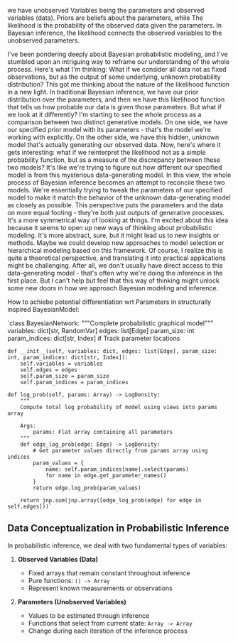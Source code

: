 we have unobserved Variables being the parameters and observed variables (data). Priors are beliefs about the parameters, 
while The likelihood is the probability of the observed data given the parameters. 
In Bayesian inference, the likelihood connects the observed variables to the unobserved parameters.



I've been pondering deeply about Bayesian probabilistic modeling, and I've stumbled upon an intriguing way to reframe our understanding of the whole process. Here's what I'm thinking:
What if we consider all data not as fixed observations, but as the output of some underlying, unknown probability distribution? This got me thinking about the nature of the likelihood function in a new light.
In traditional Bayesian inference, we have our prior distribution over the parameters, and then we have this likelihood function that tells us how probable our data is given those parameters. But what if we look at it differently?
I'm starting to see the whole process as a comparison between two distinct generative models. On one side, we have our specified prior model with its parameters - that's the model we're working with explicitly. On the other side, we have this hidden, unknown model that's actually generating our observed data.
Now, here's where it gets interesting: what if we reinterpret the likelihood not as a simple probability function, but as a measure of the discrepancy between these two models? It's like we're trying to figure out how different our specified model is from this mysterious data-generating model.
In this view, the whole process of Bayesian inference becomes an attempt to reconcile these two models. We're essentially trying to tweak the parameters of our specified model to make it match the behavior of the unknown data-generating model as closely as possible.
This perspective puts the parameters and the data on more equal footing - they're both just outputs of generative processes. It's a more symmetrical way of looking at things.
I'm excited about this idea because it seems to open up new ways of thinking about probabilistic modeling. It's more abstract, sure, but it might lead us to new insights or methods. Maybe we could develop new approaches to model selection or hierarchical modeling based on this framework.
Of course, I realize this is quite a theoretical perspective, and translating it into practical applications might be challenging. After all, we don't usually have direct access to this data-generating model - that's often why we're doing the inference in the first place. But I can't help but feel that this way of thinking might unlock some new doors in how we approach Bayesian modeling and inference.


How to achiebe potential differentiation wrt Parameters in structurally inspired BayesianModel:


`class BayesianNetwork:
    """Complete probabilistic graphical model"""
    variables: dict[str, RandomVar]
    edges: list[Edge]
    param_size: int
    param_indices: dict[str, Index]  # Track parameter locations

    def __init__(self, variables: dict, edges: list[Edge], param_size: int, param_indices: dict[str, Index]):
        self.variables = variables
        self.edges = edges
        self.param_size = param_size
        self.param_indices = param_indices

    def log_prob(self, params: Array) -> LogDensity:
        """
        Compute total log probability of model using views into params array
        
        Args:
            params: Flat array containing all parameters
        """
        def edge_log_prob(edge: Edge) -> LogDensity:
            # Get parameter values directly from params array using indices
            param_values = {
                name: self.param_indices[name].select(params)
                for name in edge.get_parameter_names()
            }
            return edge.log_prob(param_values)

        return jnp.sum(jnp.array([edge_log_prob(edge) for edge in self.edges]))`


## Data Conceptualization in Probabilistic Inference

In probabilistic inference, we deal with two fundamental types of variables:

1. **Observed Variables (Data)**
   - Fixed arrays that remain constant throughout inference
   - Pure functions: `() -> Array`
   - Represent known measurements or observations

2. **Parameters (Unobserved Variables)**
   - Values to be estimated through inference
   - Functions that select from current state: `Array -> Array`
   - Change during each iteration of the inference process

